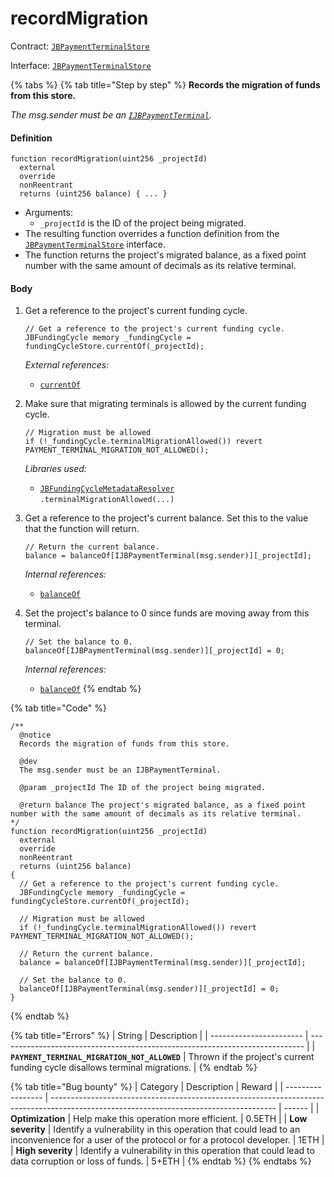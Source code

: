 # recordMigration

Contract: [`JBPaymentTerminalStore`](/protocol/api/contracts/jbpaymentterminalstore/README.md)​‌

Interface: [`JBPaymentTerminalStore`](/protocol/api/interfaces/ijbpaymentterminalstore.md)

{% tabs %}
{% tab title="Step by step" %}
**Records the migration of funds from this store.**

_The msg.sender must be an [`IJBPaymentTerminal`](/protocol/api/interfaces/ijbpaymentterminalstore.md)._

#### Definition

```solidity
function recordMigration(uint256 _projectId)
  external
  override
  nonReentrant
  returns (uint256 balance) { ... }
```

* Arguments:
  * `_projectId` is the ID of the project being migrated.
* The resulting function overrides a function definition from the [`JBPaymentTerminalStore`](/protocol/api/interfaces/ijbpaymentterminalstore.md) interface.
* The function returns the project's migrated balance, as a fixed point number with the same amount of decimals as its relative terminal.

#### Body

1.  Get a reference to the project's current funding cycle.

    ```solidity
    // Get a reference to the project's current funding cycle.
    JBFundingCycle memory _fundingCycle = fundingCycleStore.currentOf(_projectId);
    ```

    _External references:_

    * [`currentOf`](/protocol/api/contracts/jbfundingcyclestore/read/currentof.md)
2.  Make sure that migrating terminals is allowed by the current funding cycle.

    ```solidity
    // Migration must be allowed
    if (!_fundingCycle.terminalMigrationAllowed()) revert PAYMENT_TERMINAL_MIGRATION_NOT_ALLOWED();
    ```

    _Libraries used:_

    * [`JBFundingCycleMetadataResolver`](/protocol/api/libraries/jbfundingcyclemetadataresolver.md)\
      `.terminalMigrationAllowed(...)`
3.  Get a reference to the project's current balance. Set this to the value that the function will return.

    ```solidity
    // Return the current balance.
    balance = balanceOf[IJBPaymentTerminal(msg.sender)][_projectId];
    ```

    _Internal references:_

    * [`balanceOf`](/protocol/api/contracts/jbpaymentterminalstore/properties/balanceof.md)
4.  Set the project's balance to 0 since funds are moving away from this terminal.

    ```solidity
    // Set the balance to 0.
    balanceOf[IJBPaymentTerminal(msg.sender)][_projectId] = 0;
    ```

    _Internal references:_

    * [`balanceOf`](/protocol/api/contracts/jbpaymentterminalstore/properties/balanceof.md)
{% endtab %}

{% tab title="Code" %}
```solidity
/**
  @notice
  Records the migration of funds from this store.

  @dev
  The msg.sender must be an IJBPaymentTerminal. 

  @param _projectId The ID of the project being migrated.

  @return balance The project's migrated balance, as a fixed point number with the same amount of decimals as its relative terminal.
*/
function recordMigration(uint256 _projectId)
  external
  override
  nonReentrant
  returns (uint256 balance)
{
  // Get a reference to the project's current funding cycle.
  JBFundingCycle memory _fundingCycle = fundingCycleStore.currentOf(_projectId);

  // Migration must be allowed
  if (!_fundingCycle.terminalMigrationAllowed()) revert PAYMENT_TERMINAL_MIGRATION_NOT_ALLOWED();

  // Return the current balance.
  balance = balanceOf[IJBPaymentTerminal(msg.sender)][_projectId];

  // Set the balance to 0.
  balanceOf[IJBPaymentTerminal(msg.sender)][_projectId] = 0;
}
```
{% endtab %}

{% tab title="Errors" %}
| String                  | Description                                                                  |
| ----------------------- | ---------------------------------------------------------------------------- |
| **`PAYMENT_TERMINAL_MIGRATION_NOT_ALLOWED`** | Thrown if the project's current funding cycle disallows terminal migrations. |
{% endtab %}

{% tab title="Bug bounty" %}
| Category          | Description                                                                                                                            | Reward |
| ----------------- | -------------------------------------------------------------------------------------------------------------------------------------- | ------ |
| **Optimization**  | Help make this operation more efficient.                                                                                               | 0.5ETH |
| **Low severity**  | Identify a vulnerability in this operation that could lead to an inconvenience for a user of the protocol or for a protocol developer. | 1ETH   |
| **High severity** | Identify a vulnerability in this operation that could lead to data corruption or loss of funds.                                        | 5+ETH  |
{% endtab %}
{% endtabs %}
